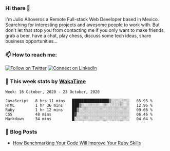 ### Hi there 👋

I'm Julio Añoveros a Remote Full-stack Web Developer based in Mexico. Searching for interesting projects and awesome people to work with. But don't let that stop you from contacting me if you only want to make friends, grab a beer, have a chat, play chess, discuss some tech ideas, share business opportunities... 

### :mailbox: How to reach me:

[![Follow on Twitter](https://img.shields.io/badge/--twitter?label=Twitter&logo=Twitter&style=social)](https://twitter.com/AnoverosJulio) [![Connect on LinkedIn](https://img.shields.io/badge/--linkedin?label=LinkedIn&logo=LinkedIn&style=social)](https://www.linkedin.com/in/jubaan)

### :construction_worker: This week stats by [WakaTime]('https://wakatime.com')
<!--START_SECTION:waka-->
```text
Week: 16 October, 2020 - 23 October, 2020

JavaScript   8 hrs 11 mins   ████████████████▒░░░░░░░░   65.95 % 
HTML         1 hr 36 mins    ███▒░░░░░░░░░░░░░░░░░░░░░   12.96 % 
Ruby         1 hr 12 mins    ██▒░░░░░░░░░░░░░░░░░░░░░░   09.66 % 
CSS          48 mins         █▓░░░░░░░░░░░░░░░░░░░░░░░   06.46 % 
Markdown     34 mins         █░░░░░░░░░░░░░░░░░░░░░░░░   04.64 % 
```
<!--END_SECTION:waka-->

### :newspaper: Blog Posts
<!-- BLOG-POST-LIST:START -->
- [How Benchmarking Your Code Will Improve Your Ruby Skills](https://dev.to/jubaan/how-benchmarking-your-code-will-improve-your-ruby-skills-2m83)
<!-- BLOG-POST-LIST:END -->


